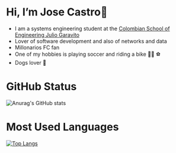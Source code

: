 # Hi, I’m Jose Castro👋
- I am a systems engineering student at the [Colombian School of Engineering Julio Garavito](https://www.escuelaing.edu.co/es/)
- Lover of software development and also of networks and data
- Millonarios FC fan
- One of my hobbies is playing soccer and riding a bike :biking_man: :soccer:
- Dogs lover :dog:

# GitHub Status

![Anurag's GitHub stats](https://github-readme-stats.vercel.app/api/?username=Jose1102&show_icons=true&title_color=fff&icon_color=79ff97&text_color=9f9f9f&bg_color=151515)

# Most Used Languages

[![Top Langs](https://github-readme-stats.vercel.app/api/top-langs/?username=Jose1102)](https://github.com/Jose1102/github-readme-stats)
